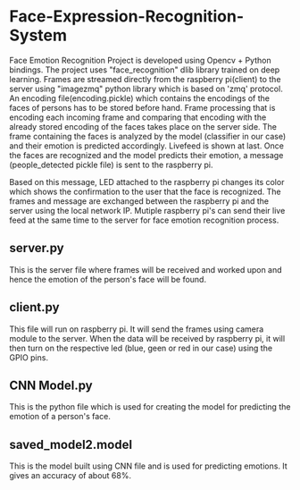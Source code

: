# Face-Expression-Recognition-System

Face Emotion Recognition Project is developed using Opencv + Python bindings. The project uses "face_recognition" dlib library trained on deep learning. Frames are streamed directly from the raspberry pi(client) to the server using "imagezmq" python library which is based on 'zmq' protocol. An encoding file(encoding.pickle) which contains the encodings of the faces of persons has to be stored before hand. Frame processing that is encoding each incoming frame and comparing that encoding with the already stored encoding of the faces takes place on the server side. The frame containing the faces is analyzed by the model (classifier in our case) and their emotion is predicted accordingly. Livefeed is shown at last. Once the faces are recognized and the model predicts their emotion, a message (people_detected pickle file) is sent to the raspberry pi.

Based on this message, LED attached to the raspberry pi changes its color which shows the confirmation to the user that the face is recognized. The frames and message are exchanged between the raspberry pi and the server using the local network IP. Mutiple raspberry pi's can send their live feed at the same time to the server for face emotion recognition process.

## server.py
This is the server file where frames will be received and worked upon and hence the emotion of the person's face will be found.

## client.py
This file will run on raspberry pi. It will send the frames using camera module to the server. When the data will be received by raspberry pi, it will then turn on the respective led (blue, geen or red in our case) using the GPIO pins.

## CNN Model.py
This is the python file which is used for creating the model for predicting the emotion of a person's face.

## saved_model2.model
This is the model built using CNN file and is used for predicting emotions. It gives an accuracy of about 68%.
